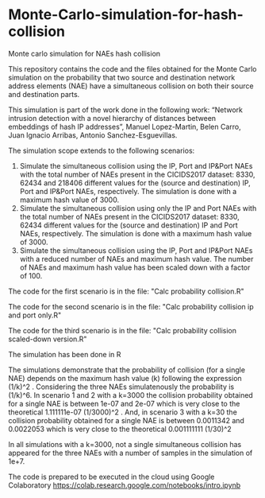 # Monte-Carlo-simulation-for-hash-collision
Monte carlo simulation for NAEs hash collision

This repository contains the code and the files obtained for the Monte Carlo simulation on the probability that two source and destination network address elements (NAE) have a simultaneous collision on both their source and destination parts. 

This simulation is part of the work done in the following work: “Network intrusion detection with a novel hierarchy of distances between embeddings of hash IP addresses”, Manuel Lopez-Martin, Belen Carro, Juan Ignacio Arribas, Antonio Sanchez-Esguevillas.

The simulation scope extends to the following scenarios:
1.	Simulate the simultaneous collision using the IP, Port and IP&Port NAEs with the total number of NAEs present in the CICIDS2017 dataset: 8330, 62434 and 218406 different values for the (source and destination) IP, Port and IP&Port NAEs, respectively. The simulation is done with a maximum hash value of 3000.
2.	Simulate the simultaneous collision using only the IP and Port NAEs with the total number of NAEs present in the CICIDS2017 dataset: 8330, 62434 different values for the (source and destination) IP and Port NAEs, respectively. The simulation is done with a maximum hash value of 3000.
3.	Simulate the simultaneous collision using the IP, Port and IP&Port NAEs with a reduced number of NAEs and maximum hash value. The number of NAEs and maximum hash value has been scaled down with a factor of 100.

The code for the first scenario is in the file: "Calc probability collision.R"

The code for the second scenario is in the file: "Calc probability collision ip and port only.R"

The code for the third scenario is in the file: "Calc probability collision scaled-down version.R"

The simulation has been done in R 

The simulations demonstrate that the probability of collision (for a single NAE) depends on the maximum hash value (k) following the expression (1/k)^2 . Considering the three NAEs simulatenously the probability is (1/k)^6. In scenario 1 and 2 with a k=3000 the collision probability obtained for a single NAE is between 1e-07 and 2e-07 which is very close to the theoretical 1.111111e-07 (1/3000)^2 . And, in scenario 3 with a k=30 the collision probability obtained for a single NAE is between 0.0011342 and 0.0022053 which is very close to the theoretical 0.001111111 (1/30)^2

In all simulations with a k=3000, not a single simultaneous collision has appeared for the three NAEs with a number of samples in the simulation of 1e+7.

The code is prepared to be executed in the cloud using Google Colaboratory https://colab.research.google.com/notebooks/intro.ipynb

